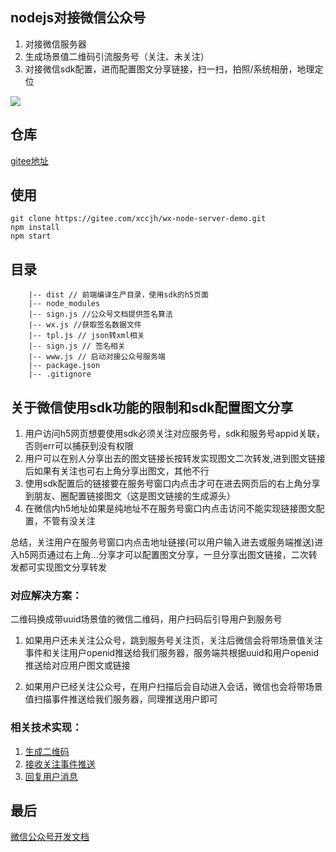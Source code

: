 ## nodejs对接微信公众号

1. 对接微信服务器
2. 生成场景值二维码引流服务号（关注、未关注）
3. 对接微信sdk配置，进而配置图文分享链接，扫一扫，拍照/系统相册，地理定位

![](https://xccjhzjh.oss-cn-hongkong.aliyuncs.com/xccjh-images/wx.jpg)

## 仓库

[gitee地址](https://github.com/leinov/node-weixin-api)

## 使用

```
git clone https://gitee.com/xccjh/wx-node-server-demo.git
npm install
npm start
```

## 目录

```
    |-- dist // 前端编译生产目录，使用sdk的h5页面
    |-- node_modules
    |-- sign.js //公众号文档提供签名算法
    |-- wx.js //获取签名数据文件
    |-- tpl.js // json转xml相关
    |-- sign.js // 签名相关
    |-- www.js // 启动对接公众号服务端
    |-- package.json
    |-- .gitignore
```

## 关于微信使用sdk功能的限制和sdk配置图文分享

1. 用户访问h5网页想要使用sdk必须关注对应服务号，sdk和服务号appid关联，否则err可以捕获到没有权限
2. 用户可以在别人分享出去的图文链接长按转发实现图文二次转发,进到图文链接后如果有关注也可右上角分享出图文，其他不行
3. 使用sdk配置后的链接要在服务号窗口内点击才可在进去网页后的右上角分享到朋友、圈配置链接图文（这是图文链接的生成源头）
4. 在微信内h5地址如果是纯地址不在服务号窗口内点击访问不能实现链接图文配置，不管有没关注

总结，关注用户在服务号窗口内点击地址链接(可以用户输入进去或服务端推送)进入h5网页通过右上角...分享才可以配置图文分享，一旦分享出图文链接，二次转发都可实现图文分享转发

### 对应解决方案：

二维码换成带uuid场景值的微信二维码，用户扫码后引导用户到服务号

1. 如果用户还未关注公众号，跳到服务号关注页，关注后微信会将带场景值关注事件和关注用户openid推送给我们服务器，服务端共根据uuid和用户openid推送给对应用户图文或链接

2. 如果用户已经关注公众号，在用户扫描后会自动进入会话，微信也会将带场景值扫描事件推送给我们服务器，同理推送用户即可

### 相关技术实现：

1. [生成二维码](https://developers.weixin.qq.com/doc/offiaccount/Account_Management/Generating_a_Parametric_QR_Code.html)
2. [接收关注事件推送](https://developers.weixin.qq.com/doc/offiaccount/Message_Management/Receiving_event_pushes.html)
3. [回复用户消息](https://developers.weixin.qq.com/doc/offiaccount/Message_Management/Passive_user_reply_message.html#%E5%9B%9E%E5%A4%8D%E5%9B%BE%E6%96%87%E6%B6%88%E6%81%AF)


## 最后

[微信公众号开发文档](https://mp.weixin.qq.com/wiki?t=resource/res_main&id=mp1421140842)
